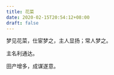 ```yaml
---
title: 花菜
date: 2020-02-15T20:54:12+08:00
draft: false
---
```


梦见花菜，仕宦梦之，主人显扬；常人梦之。

主名利通达。

田产增多，成谋遂意。

